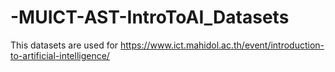 # -MUICT-AST-IntroToAI_Datasets
This datasets are used for https://www.ict.mahidol.ac.th/event/introduction-to-artificial-intelligence/
